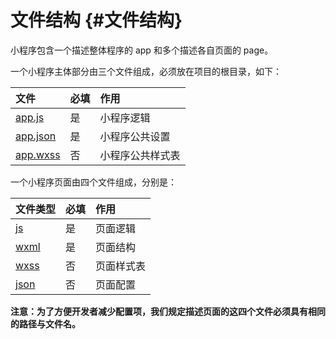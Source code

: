 # 文件结构 {#文件结构}

小程序包含一个描述整体程序的 app 和多个描述各自页面的 page。

一个小程序主体部分由三个文件组成，必须放在项目的根目录，如下：

| 文件 | 必填 | 作用 |
| :--- | :--- | :--- |
| [app.js](https://mp.weixin.qq.com/debug/wxadoc/dev/framework/app-service/app.html) | 是 | 小程序逻辑 |
| [app.json](https://mp.weixin.qq.com/debug/wxadoc/dev/framework/config.html) | 是 | 小程序公共设置 |
| [app.wxss](https://mp.weixin.qq.com/debug/wxadoc/dev/framework/view/wxss.html) | 否 | 小程序公共样式表 |

一个小程序页面由四个文件组成，分别是：

| 文件类型 | 必填 | 作用 |
| :--- | :--- | :--- |
| [js](https://mp.weixin.qq.com/debug/wxadoc/dev/framework/app-service/page.html) | 是 | 页面逻辑 |
| [wxml](https://mp.weixin.qq.com/debug/wxadoc/dev/framework/view/wxml/) | 是 | 页面结构 |
| [wxss](https://mp.weixin.qq.com/debug/wxadoc/dev/framework/view/wxss.html) | 否 | 页面样式表 |
| [json](https://mp.weixin.qq.com/debug/wxadoc/dev/framework/config.html#pagejson) | 否 | 页面配置 |

**注意：为了方便开发者减少配置项，我们规定描述页面的这四个文件必须具有相同的路径与文件名。**

